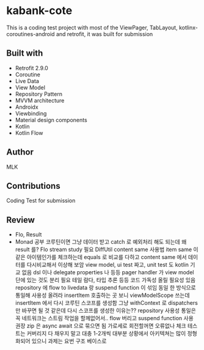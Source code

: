 # kabank-cote
This is a coding test project with most of the ViewPager, TabLayout, kotlinx-coroutines-android and retrofit, it was built for submission

## Built with
* Retrofit 2.9.0
* Coroutine
* Live Data
* View Model
* Repository Pattern
* MVVM architecture
* Androidx
* Viewbinding
* Material design components
* Kotlin
* Kotlin Flow

## Author
MLK

## Contributions
Coding Test for submission

## Review
+ Flo, Result
+ Monad 공부
코루틴이면 그냥 데이터 받고 catch 로 예외처리 해도 되는데 왜 result 를?
Flo stream study 필요
DiffUtil content same 사용법
item same 이 같은 아이템인가를 체크하는데 equals 로 비교를 다하고 content same 에서 데이터를 다시비교해서 이상해 보암
view model, ui test 짜고, unit test 도
kotlin 기교 없음 dsl 이나 delegate properties 나 등등
pager handler 가 view model 단에 있는 것도 분리 필요
테일 람다, 타입 추론 등등 코드 가독성 올릴 필요성 있음
repository 에 flow to livedata 랑 suspend function 이 섞임 동일 한 방식으로 통일해 사용성 올려라
insertItem 호출하는 곳 보니 viewModelScope 쓰는데 insertItem 에서 다시 코루틴 스코프를 생성함 그냥 withContext 로 dispatchers 만 바꾸면 될 것 같은데 다시 스코프를 생성한 이유는??
repository 사용성 통일은 꼭
네트워크는 스트림 작업을 할께없어서.. flow 버리고 suspend function 사용 권장
zip 은 async await 으로 묶으면 됨
가로세로 회전할꺼면 오류없나 체크
테스트는 커버리지 다 채우지 말고 대충 1-2개씩
대부분 상황에서 아키텍쳐는 많이 정형화되어 있으니 과제는 요번 구조 베이스로
